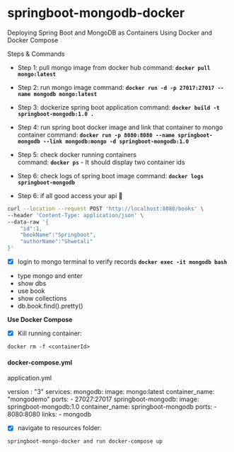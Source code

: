 
# springboot-mongodb-docker
Deploying Spring Boot and MongoDB as Containers Using Docker and Docker Compose

Steps & Commands

- Step 1: pull mongo image from docker hub 
  command: **` docker pull mongo:latest `**
  

- Step 2: run mongo image
  command: **` docker run -d -p 27017:27017 --name mongodb mongo:latest `**

- Step 3: dockerize spring boot application 
  command: **` docker build -t springboot-mongodb:1.0 . `**

- Step 4: run spring boot docker image and link that container to mongo container 
   command: **` docker run -p 8080:8080 --name springboot-mongodb --link mongodb:mongo -d springboot-mongodb:1.0 `**
   
- Step 5: check docker running containers  
  command: **` docker ps `**  - It should display two container ids

- Step 6: check logs of spring boot image 
  command: **` docker logs springboot-mongodb `**
  
- Step 6: if all good access your api  :tada:
```bash
curl --location --request POST 'http://localhost:8080/books' \
--header 'Content-Type: application/json' \
--data-raw '{
    "id":1,
    "bookName":"Springboot",
    "authorName":"Shwetali"
}'
```
- [x] login to mongo terminal to verify records **` docker exec -it mongodb bash `**
- type mongo and enter
- show dbs
- use book
- show collections
- db.book.find().pretty()

**Use Docker Compose**

- [x] Kill running container:
```
docker rm -f <containerId>
```

#### docker-compose.yml

application.yml

version : "3"
services:
  mongodb:
    image: mongo:latest
    container_name: "mongodemo"
    ports:
      - 27027:27017
  springboot-mongodb:
    image: springboot-mongodb:1.0
    container_name: springboot-mongodb
    ports:
      - 8080:8080
    links:
      - mongodb


- [x] navigate to resources folder:
```
springboot-mongo-docker and run docker-compose up
```
